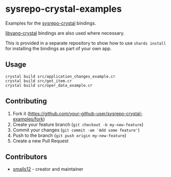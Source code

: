 # sysrepo-crystal-examples

Examples for the [sysrepo-crystal](https://github.com/smalls12/sysrepo-crystal.git) bindings.

[libyang-crystal](https://github.com/smalls12/libyang-crystal.git) bindings are also used where necessary.

This is provided in a separate repository to show how to use `shards install` for installing
the bindings as part of your own app.

## Usage

`crystal build src/application_changes_example.cr`<br>
`crystal build src/get_item.cr`<br>
`crystal build src/oper_data_example.cr`<br>

## Contributing

1. Fork it (<https://github.com/your-github-user/sysrepo-crystal-examples/fork>)
2. Create your feature branch (`git checkout -b my-new-feature`)
3. Commit your changes (`git commit -am 'Add some feature'`)
4. Push to the branch (`git push origin my-new-feature`)
5. Create a new Pull Request

## Contributors

- [smalls12](https://github.com/your-github-user) - creator and maintainer
